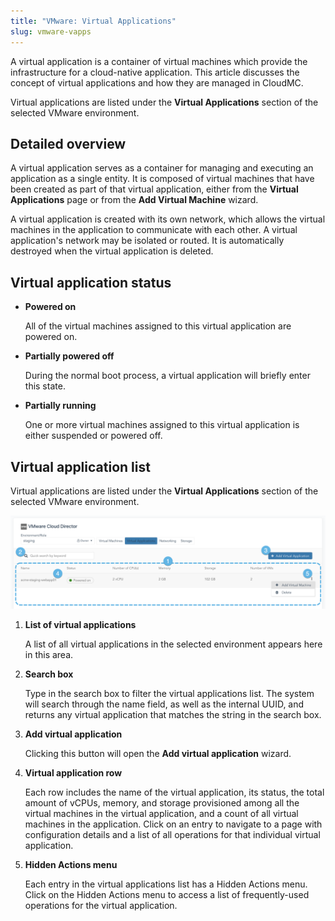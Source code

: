 ```yaml
---
title: "VMware: Virtual Applications"
slug: vmware-vapps
---
```



A virtual application is a container of virtual machines which provide the infrastructure for a cloud-native application. This article discusses the concept of virtual applications and how they are managed in CloudMC.

Virtual applications are listed under the **Virtual Applications** section of the selected VMware environment.

## Detailed overview

A virtual application serves as a container for managing and executing an application as a single entity. It is composed of virtual machines that have been created as part of that virtual application, either from the **Virtual Applications** page or from the **Add Virtual Machine** wizard.

A virtual application is created with its own network, which allows the virtual machines in the application to communicate with each other. A virtual application's network may be isolated or routed. It is automatically destroyed when the virtual application is deleted.

## Virtual application status

-   **Powered on**

    All of the virtual machines assigned to this virtual application are powered on.

-   **Partially powered off**

    During the normal boot process, a virtual application will briefly enter this state.

-   **Partially running**

    One or more virtual machines assigned to this virtual application is either suspended or powered off.


## Virtual application list

Virtual applications are listed under the **Virtual Applications** section of the selected VMware environment.

![A screenshot of the VMware virtual applications page, with numbered dots indicating features of interest](/assets/vmware-vapps-list-en.png)

1.  **List of virtual applications**

    A list of all virtual applications in the selected environment appears here in this area.

2.  **Search box**

    Type in the search box to filter the virtual applications list. The system will search through the name field, as well as the internal UUID, and returns any virtual application that matches the string in the search box.

3.  **Add virtual application**

    Clicking this button will open the **Add virtual application** wizard.

4.  **Virtual application row**

    Each row includes the name of the virtual application, its status, the total amount of vCPUs, memory, and storage provisioned among all the virtual machines in the virtual application, and a count of all virtual machines in the application. Click on an entry to navigate to a page with configuration details and a list of all operations for that individual virtual application.

5.  **Hidden Actions menu**

    Each entry in the virtual applications list has a Hidden Actions menu. Click on the Hidden Actions menu to access a list of frequently-used operations for the virtual application.


